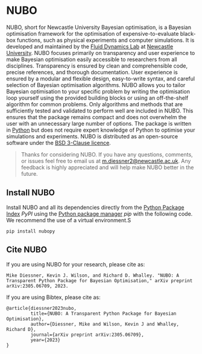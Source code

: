 # NUBO

NUBO, short for Newcastle University Bayesian optimisation, is a Bayesian
optimisation framework for the optimisation of expensive-to-evaluate black-box
functions, such as physical experiments and computer simulations. It is
developed and maintained by the
[Fluid Dynamics Lab](https://www.experimental-fluid-dynamics.com) at
[Newcastle University](https://www.ncl.ac.uk). NUBO focuses primarily on
transparency and user experience to make Bayesian optimisation easily
accessible to researchers from all disciplines. Transparency is ensured by
clean and comprehensible code, precise references, and thorough documentation.
User experience is ensured by a modular and flexible design, easy-to-write
syntax, and careful selection of Bayesian optimisation algorithms. NUBO allows
you to tailor Bayesian optimisation to your specific problem by writing the
optimisation loop yourself using the provided building blocks or using an
off-the-shelf algorithm for common problems. Only algorithms and methods that
are sufficiently tested and validated to perform well are included in NUBO. This
ensures that the package remains compact and does not overwhelm the user with an
unnecessary large number of options. The package is written in
[Python](https://www.python.org) but does not require expert knowledge of Python
to optimise your simulations and experiments. NUBO is distributed as an
open-source software under the [BSD 3-Clause licence](https://joinup.ec.europa.eu/licence/bsd-3-clause-new-or-revised-license).

 > Thanks for considering NUBO. If you have any questions, comments, or issues
 > feel free to email us at m.diessner2@newcastle.ac.uk. Any feedback is highly
 > appreciated and will help make NUBO better in the future.

## Install NUBO

Install NUBO and all its dependencies directly from the
[Python Package Index](https://pypi.org) *PyPI* using the
[Python package manager](https://pip.pypa.io/en/latest/) *pip* with the
following code. We recommend the use of a virtual environment.S

    pip install nubopy

## Cite NUBO

If you are using NUBO for your research, please cite as:

    Mike Diessner, Kevin J. Wilson, and Richard D. Whalley. "NUBO: A Transparent Python Package for Bayesian Optimisation," arXiv preprint arXiv:2305.06709, 2023.

If you are using Bibtex, please cite as:

```
@article{diessner2023nubo,
         title={NUBO: A Transparent Python Package for Bayesian Optimisation},
         author={Diessner, Mike and Wilson, Kevin J and Whalley, Richard D},
         journal={arXiv preprint arXiv:2305.06709},
         year={2023}
}
```
